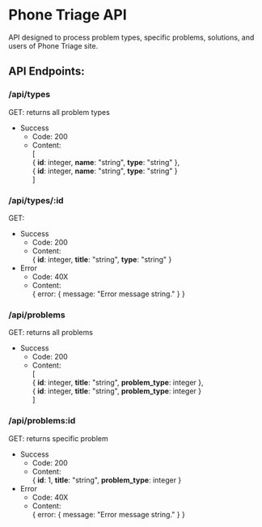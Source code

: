 # Phone Triage API

API designed to process problem types, specific problems, solutions, and users of Phone Triage site.

## API Endpoints:


### /api/types
GET: returns all problem types
* Success 
  * Code: 200
  * Content:  
        [  
                { **id**: integer, **name**: "string", **type**: "string" },  
                { **id**: integer, **name**: "string", **type**: "string" }  
        ]

### /api/types/:id
GET: 
* Success 
  * Code: 200
  * Content:  
  { **id**: integer, **title**: "string", **type**: "string" }
* Error
  * Code: 40X
  * Content:  
  { error: { message: "Error message string." } }
   
### /api/problems
GET: returns all problems
* Success 
  * Code: 200
  * Content:  
  [  
  { **id**: integer, **title**: "string", **problem_type**: integer },  
  { **id**: integer, **title**: "string", **problem_type**: integer }  
  ]
### /api/problems:id
GET: returns specific problem
* Success 
  * Code: 200
  * Content:  
  { **id**: 1, **title**: "string", **problem_type**: integer }
* Error
  * Code: 40X
  * Content:  
  { error: { message: "Error message string." } }
